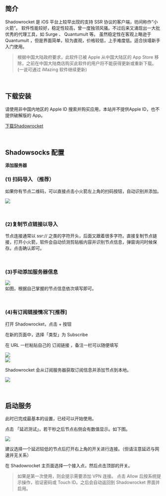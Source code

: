 简介
---

Shadowrocket 是 iOS 平台上较早出现的支持 SSR 协议的客户端，坊间称作“小火箭”。
软件性能较好，稳定性较高，曾一度独领风骚。不过后来又涌现出一大批优秀的代理工具，如 Surge 、 Quantumult 等。
虽然稳定性在客观上略逊于 Quantumult ，但是界面简单，较为直观，价格较低，上手难度低。适合扶墙新手入门使用。 


> 根据中国大陆政府要求，此软件已被 Apple 从中国大陆区的 App Store 移除，之前在中国大陆商店购买此软件的用户将不能获得更新或重新下载。
> (一说可通过 iMazing 软件继续更新)  


<br/>

下载安装
----
请使用非中国内地区的 Apple ID 搜索并购买应用，本站并不提供Apple ID，也不提供破解版的 App。  

[下载Shadowrocket ](https://github.com/githubvpn007/v2rayNvpn/releases/tag/Shadowrocket_2.1.12)  


<br/>

Shadowsocks 配置
----

**添加服务器**  

### (1) 扫码导入 （推荐）  
如果你有节点二维码，可以直接点击小火箭左上角的扫码按钮，自动识别并添加。  

![](./images/ss/ios-1.jpg)  

<br/>

### (2)复制节点链接以导入  

节点连接通常以 ssr:// 之类的字符开头，后面又跟着很多字符。直接复制节点链接，打开小火箭，软件会自动侦测剪贴板内容并识别节点信息，弹窗询问时候保存。点击确认即可。  

<br/>

### (3)手动添加服务器信息  

![](./images/ss/ios-2.jpg)  
如图，根据自己掌握的节点信息依次填写即可。  

<br/>

### (4)有订阅链接情况下[推荐]  

打开 Shadowrocket，点击 + 按钮  

在新的页面中，选择「类型」为 Subscribe  

在 URL 一栏粘贴自己的 订阅链接 ，备注一栏可以随便填写  

![](./images/ss/ios-3.png)  
![](./images/ss/ios-4.jpg)  

Shadowrocket 会从订阅服务器获取订阅信息并添加节点到本地。  

![](./images/ss/ios-5.png)  

<br/>  


启动服务
----

此时已完成最基本的设置，已经可以开始使用。 

点击 「延迟测试」，若干秒之后节点右侧会有数值显示。如下图。

![](./images/ss/ios-7.jpg) 

建议选择一个延迟较低的节点后打开右上角的开关进行连接。（但请注意延迟与网速并无关系）  

在 Shadowrocket 主页面选择一个接入点，然后点击顶部的开关。


> 如果是第一次使用，则会提示需要添加 VPN 连接。
> 点击 Allow 后按系统提示操作，验证密码或 Touch ID。之后会自动返回到 Shadowrocket 界面并启用。 

